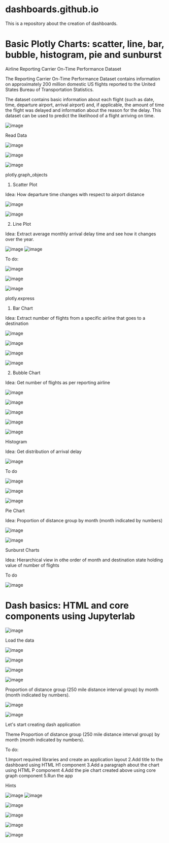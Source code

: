 # dashboards.github.io
This is a repository about the creation of dashboards.

# Basic Plotly Charts: scatter, line, bar, bubble, histogram, pie and sunburst

Airline Reporting Carrier On-Time Performance Dataset

The Reporting Carrier On-Time Performance Dataset contains information on approximately 200 million domestic US flights reported to the United States Bureau of Transportation Statistics. 

The dataset contains basic information about each flight (such as date, time, departure airport, arrival airport) and, if applicable, the amount of time the flight was delayed and information about the reason for the delay. This dataset can be used to predict the likelihood of a flight arriving on time.

![image](https://user-images.githubusercontent.com/81119854/129193666-771f5ff5-68e0-4096-829d-662f40ce0007.png)

Read Data

![image](https://user-images.githubusercontent.com/81119854/129195282-4965f764-d864-4bb0-bfaa-3cc875ff37eb.png)

![image](https://user-images.githubusercontent.com/81119854/129195332-76eb704d-0670-428b-a22e-dad27307a351.png)

![image](https://user-images.githubusercontent.com/81119854/129195450-751ca23a-8423-44b3-84a4-fef9287f155f.png)

plotly.graph_objects

1. Scatter Plot

Idea: How departure time changes with respect to airport distance

![image](https://user-images.githubusercontent.com/81119854/129195619-d65c4f9c-8972-44d4-b1ec-52968ae92dde.png)

![image](https://user-images.githubusercontent.com/81119854/129195776-f474eef5-4a32-4598-8265-d8174133bc36.png)

2. Line Plot

Idea: Extract average monthly arrival delay time and see how it changes over the year.

![image](https://user-images.githubusercontent.com/81119854/129196093-80bfee50-1514-4317-b51f-2f8eed64a82d.png)
![image](https://user-images.githubusercontent.com/81119854/129196124-c43b7253-10ec-4999-a181-c0cc62eaca71.png)

To do:

![image](https://user-images.githubusercontent.com/81119854/129196185-4eac3eea-0fd0-4a5f-b223-92775a225c02.png)

![image](https://user-images.githubusercontent.com/81119854/129196248-6da0870d-ef86-4ee9-9c2d-37781016044c.png)

![image](https://user-images.githubusercontent.com/81119854/129196287-1a5a93b3-d294-45e3-8da3-1b827620b956.png)

plotly.express

1. Bar Chart

Idea: Extract number of flights from a specific airline that goes to a destination

![image](https://user-images.githubusercontent.com/81119854/129199256-6d1a8442-ada6-4f7c-ae86-547e4fad5d3c.png)

![image](https://user-images.githubusercontent.com/81119854/129199317-154d03f1-b13b-4249-b638-cd5a3d6ac0dc.png)

![image](https://user-images.githubusercontent.com/81119854/129199368-b0fe4a5d-192b-4480-a82c-ed7fa12c7ca4.png)

![image](https://user-images.githubusercontent.com/81119854/129199431-b869b7e2-2bc1-47ed-a922-2c209a2a3ca0.png)

2. Bubble Chart

Idea: Get number of flights as per reporting airline

![image](https://user-images.githubusercontent.com/81119854/129199602-1933b86a-c9ed-4a7d-a0fe-4096984abe1c.png)

![image](https://user-images.githubusercontent.com/81119854/129199682-1687642e-af02-4b7d-9542-5b53382ffe02.png)

![image](https://user-images.githubusercontent.com/81119854/129199718-43bf061e-c91d-4795-a4c4-7b135a04731f.png)

![image](https://user-images.githubusercontent.com/81119854/129199759-85cb573a-a4ac-4cdb-8a88-fa41b5a33704.png)

![image](https://user-images.githubusercontent.com/81119854/129199847-456a6b5e-5294-43db-b0df-673ec29d3f5c.png)

Histogram

Idea: Get distribution of arrival delay

![image](https://user-images.githubusercontent.com/81119854/129202303-f51419d3-cfa2-42a8-80f9-6619ef8436e4.png)

To do

![image](https://user-images.githubusercontent.com/81119854/129202416-8b6cc0e8-7509-4380-abd6-d25b75318b9d.png)

![image](https://user-images.githubusercontent.com/81119854/129202452-86a64e53-b245-4a40-bec3-e52d2a2a9b34.png)

![image](https://user-images.githubusercontent.com/81119854/129202497-191074d9-2673-4091-9323-a053ecd20d26.png)

Pie Chart

Idea: Proportion of distance group by month (month indicated by numbers)

![image](https://user-images.githubusercontent.com/81119854/129202660-85968f9d-bb78-4624-a159-016a2c46f6e5.png)

![image](https://user-images.githubusercontent.com/81119854/129202707-8678309c-6c91-442a-87d7-a3563dccf5ef.png)

Sunburst Charts

Idea: Hierarchical view in othe order of month and destination state holding value of number of flights

To do

![image](https://user-images.githubusercontent.com/81119854/129202873-09c1b2f0-1364-4358-be39-482136b7a5cb.png)

# Dash basics: HTML and core components using Jupyterlab

![image](https://user-images.githubusercontent.com/81119854/129276528-d01f9737-921d-4573-b2cc-8a8802638025.png)

Load the data

![image](https://user-images.githubusercontent.com/81119854/129276564-5172b1ef-0ae6-4b2c-9011-0cd69ffb9870.png)

![image](https://user-images.githubusercontent.com/81119854/129276626-7c068c95-9ab1-432c-b41b-2a067129ca6e.png)

![image](https://user-images.githubusercontent.com/81119854/129276657-67305a29-a751-4dda-a93c-0a086fc9c033.png)

![image](https://user-images.githubusercontent.com/81119854/129276709-32a6b3d3-6c29-41f5-8067-bc6eaa9b664f.png)

Proportion of distance group (250 mile distance interval group) by month (month indicated by numbers).

![image](https://user-images.githubusercontent.com/81119854/129276779-786f3a73-d8d5-44cd-a28c-34609cf0bcff.png)

![image](https://user-images.githubusercontent.com/81119854/129276802-38dc60b9-85ef-44b4-927d-4733378bfd69.png)

Let's start creating dash application

Theme
Proportion of distance group (250 mile distance interval group) by month (month indicated by numbers).

To do:

1.Import required libraries and create an application layout
2.Add title to the dashboard using HTML H1 component
3.Add a paragraph about the chart using HTML P component
4.Add the pie chart created above using core graph component
5.Run the app

Hints

![image](https://user-images.githubusercontent.com/81119854/129277193-edb3af17-ee00-43a2-b776-96790211f062.png)
![image](https://user-images.githubusercontent.com/81119854/129277219-c2bd4941-58ef-4f42-8504-0bb0699e75af.png)

![image](https://user-images.githubusercontent.com/81119854/129277292-f56efb40-94e9-4c36-9cf2-bcf4c98b3302.png)

![image](https://user-images.githubusercontent.com/81119854/129277356-27efc44a-12a9-46f1-91a5-0da4cc90ff7a.png)

![image](https://user-images.githubusercontent.com/81119854/129277438-400fa871-7451-49ef-b3af-5013bcc1d4b1.png)

![image](https://user-images.githubusercontent.com/81119854/129277463-15512ce3-4693-4475-bb0b-af144051e964.png)

